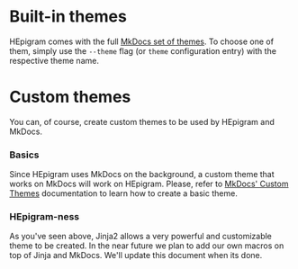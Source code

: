# Built-in themes

HEpigram comes with the full [MkDocs set of themes](http://www.mkdocs.org/user-guide/styling-your-docs/#built-in-themes). To choose one of them, simply use the `--theme` flag (or `theme` configuration entry) with the respective theme name.

# Custom themes

You can, of course, create custom themes to be used by HEpigram and MkDocs.

### Basics

Since HEpigram uses MkDocs on the background, a custom theme that works on MkDocs will work on HEpigram. Please, refer to [MkDocs' Custom Themes](http://www.mkdocs.org/user-guide/custom-themes/) documentation to learn how to create a basic theme.

### HEpigram-ness

As you've seen above, Jinja2 allows a very powerful and customizable theme to be created. In the near future we plan to add our own macros on top of Jinja and MkDocs. We'll update this document when its done.
